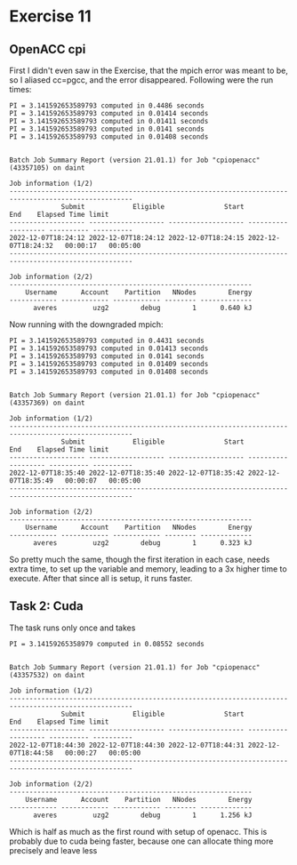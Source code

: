 # Exercise 11

## OpenACC cpi

First I didn't even saw in the Exercise, that the mpich error was meant to be, so I aliased cc=pgcc, and the error
disappeared.
Following were the run times:
```
PI = 3.141592653589793 computed in 0.4486 seconds
PI = 3.141592653589793 computed in 0.01414 seconds
PI = 3.141592653589793 computed in 0.01411 seconds
PI = 3.141592653589793 computed in 0.0141 seconds
PI = 3.141592653589793 computed in 0.01408 seconds


Batch Job Summary Report (version 21.01.1) for Job "cpiopenacc" (43357105) on daint

Job information (1/2)
-----------------------------------------------------------------------------------------------------
             Submit            Eligible               Start                 End    Elapsed Time limit
------------------- ------------------- ------------------- ------------------- ---------- ----------
2022-12-07T18:24:12 2022-12-07T18:24:12 2022-12-07T18:24:15 2022-12-07T18:24:32   00:00:17   00:05:00
-----------------------------------------------------------------------------------------------------

Job information (2/2)
-------------------------------------------------------------
    Username      Account    Partition   NNodes        Energy
------------ ------------ ------------ -------- -------------
      averes         uzg2        debug        1      0.640 kJ
```

Now running with the downgraded mpich:
```
PI = 3.141592653589793 computed in 0.4431 seconds
PI = 3.141592653589793 computed in 0.01413 seconds
PI = 3.141592653589793 computed in 0.0141 seconds
PI = 3.141592653589793 computed in 0.01409 seconds
PI = 3.141592653589793 computed in 0.01408 seconds


Batch Job Summary Report (version 21.01.1) for Job "cpiopenacc" (43357369) on daint

Job information (1/2)
-----------------------------------------------------------------------------------------------------
             Submit            Eligible               Start                 End    Elapsed Time limit
------------------- ------------------- ------------------- ------------------- ---------- ----------
2022-12-07T18:35:40 2022-12-07T18:35:40 2022-12-07T18:35:42 2022-12-07T18:35:49   00:00:07   00:05:00
-----------------------------------------------------------------------------------------------------

Job information (2/2)
-------------------------------------------------------------
    Username      Account    Partition   NNodes        Energy
------------ ------------ ------------ -------- -------------
      averes         uzg2        debug        1      0.323 kJ
```
So pretty much the same, though the first iteration in each case, needs extra time, to set up the variable and memory,
leading to a 3x higher time to execute. After that since all is setup, it runs faster.

## Task 2: Cuda

The task runs only once and takes
```
PI = 3.14159265358979 computed in 0.08552 seconds


Batch Job Summary Report (version 21.01.1) for Job "cpiopenacc" (43357532) on daint

Job information (1/2)
-----------------------------------------------------------------------------------------------------
             Submit            Eligible               Start                 End    Elapsed Time limit
------------------- ------------------- ------------------- ------------------- ---------- ----------
2022-12-07T18:44:30 2022-12-07T18:44:30 2022-12-07T18:44:31 2022-12-07T18:44:58   00:00:27   00:05:00
-----------------------------------------------------------------------------------------------------

Job information (2/2)
-------------------------------------------------------------
    Username      Account    Partition   NNodes        Energy
------------ ------------ ------------ -------- -------------
      averes         uzg2        debug        1      1.256 kJ
```
Which is half as much as the first round with setup of openacc.
This is probably due to cuda being faster, because one can allocate thing more precisely and leave less
